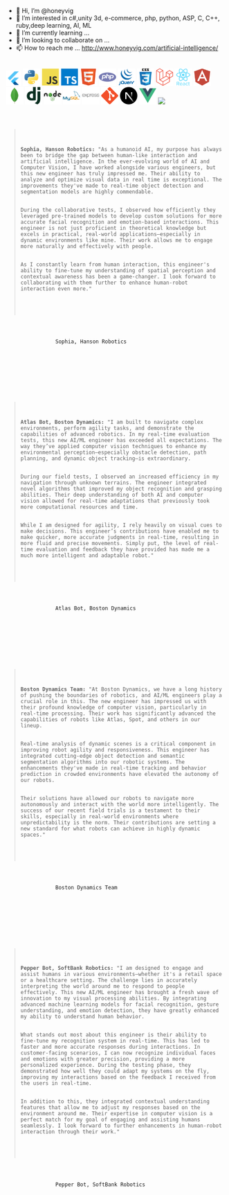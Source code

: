 - 👋 Hi, I’m @honeyvig 
- 👀 I’m interested in c#,unity 3d, e-commerce, php, python, ASP, C, C++, ruby,deep learning, AI, ML
- 🌱 I’m currently learning ...
- 💞️ I’m looking to collaborate on ...
- 📫 How to reach me ... http://www.honeyvig.com/artificial-intelligence/
<a id="user-content-worked-with" class="anchor" aria-label="Permalink: Worked with" href="#worked-with"><svg class="octicon octicon-link" viewBox="0 0 16 16" version="1.1" width="16" height="16" aria-hidden="true">
<p dir="auto"><code><a target="_blank" rel="noopener noreferrer nofollow" href="https://raw.githubusercontent.com/github/explore/80688e429a7d4ef2fca1e82350fe8e3517d3494d/topics/flutter/flutter.png"><img height="35" src="https://raw.githubusercontent.com/github/explore/80688e429a7d4ef2fca1e82350fe8e3517d3494d/topics/flutter/flutter.png" title="flutter" style="max-width: 100%;"></a></code>
<code><a target="_blank" rel="noopener noreferrer nofollow" href="https://raw.githubusercontent.com/devicons/devicon/master/icons/python/python-original.svg"><img height="40" src="https://raw.githubusercontent.com/devicons/devicon/master/icons/python/python-original.svg" title="python" style="max-width: 100%;"></a></code>
<code><a target="_blank" rel="noopener noreferrer nofollow" href="https://raw.githubusercontent.com/devicons/devicon/master/icons/javascript/javascript-original.svg"><img height="40" src="https://raw.githubusercontent.com/devicons/devicon/master/icons/javascript/javascript-original.svg" title="javascript" style="max-width: 100%;"></a></code>
<code><a target="_blank" rel="noopener noreferrer nofollow" href="https://raw.githubusercontent.com/devicons/devicon/master/icons/typescript/typescript-plain.svg"><img height="40" src="https://raw.githubusercontent.com/devicons/devicon/master/icons/typescript/typescript-plain.svg" title="typescript" style="max-width: 100%;"></a></code>
<code><a target="_blank" rel="noopener noreferrer nofollow" href="https://raw.githubusercontent.com/devicons/devicon/master/icons/html5/html5-original.svg"><img height="40" src="https://raw.githubusercontent.com/devicons/devicon/master/icons/html5/html5-original.svg" title="html5" style="max-width: 100%;"></a></code>
<code><a target="_blank" rel="noopener noreferrer nofollow" href="https://raw.githubusercontent.com/devicons/devicon/master/icons/php/php-plain.svg"><img height="40" src="https://raw.githubusercontent.com/devicons/devicon/master/icons/php/php-plain.svg" title="php" style="max-width: 100%;"></a></code>
<code><a target="_blank" rel="noopener noreferrer nofollow" href="https://raw.githubusercontent.com/devicons/devicon/master/icons/jquery/jquery-plain-wordmark.svg"><img height="40" src="https://raw.githubusercontent.com/devicons/devicon/master/icons/jquery/jquery-plain-wordmark.svg" title="jquery" style="max-width: 100%;"></a></code>
<code><a target="_blank" rel="noopener noreferrer nofollow" href="https://raw.githubusercontent.com/devicons/devicon/master/icons/css3/css3-original-wordmark.svg"><img height="40" src="https://raw.githubusercontent.com/devicons/devicon/master/icons/css3/css3-original-wordmark.svg" title="css3" style="max-width: 100%;"></a></code>
<code><a target="_blank" rel="noopener noreferrer nofollow" href="https://raw.githubusercontent.com/devicons/devicon/6910f0503efdd315c8f9b858234310c06e04d9c0/icons/laravel/laravel-original.svg"><img height="40" src="https://raw.githubusercontent.com/devicons/devicon/6910f0503efdd315c8f9b858234310c06e04d9c0/icons/laravel/laravel-original.svg" title="laravel" style="max-width: 100%;"></a></code>
<code><a target="_blank" rel="noopener noreferrer nofollow" href="https://raw.githubusercontent.com/devicons/devicon/master/icons/react/react-original-wordmark.svg"><img height="40" src="https://raw.githubusercontent.com/devicons/devicon/master/icons/react/react-original-wordmark.svg" title="react" style="max-width: 100%;"></a></code>
<code><a target="_blank" rel="noopener noreferrer nofollow" href="https://raw.githubusercontent.com/devicons/devicon/master/icons/angularjs/angularjs-plain.svg"><img height="40" src="https://raw.githubusercontent.com/devicons/devicon/master/icons/angularjs/angularjs-plain.svg" title="angular" style="max-width: 100%;"></a></code>
<code><a target="_blank" rel="noopener noreferrer nofollow" href="https://raw.githubusercontent.com/devicons/devicon/master/icons/mongodb/mongodb-original.svg"><img height="40" src="https://raw.githubusercontent.com/devicons/devicon/master/icons/mongodb/mongodb-original.svg" title="mongodb" style="max-width: 100%;"></a></code>
<code><a target="_blank" rel="noopener noreferrer nofollow" href="https://raw.githubusercontent.com/devicons/devicon/master/icons/django/django-plain.svg"><img height="40" src="https://raw.githubusercontent.com/devicons/devicon/master/icons/django/django-plain.svg" title="django" style="max-width: 100%;"></a></code>
<code><a target="_blank" rel="noopener noreferrer nofollow" href="https://raw.githubusercontent.com/devicons/devicon/master/icons/nodejs/nodejs-original-wordmark.svg"><img height="40" src="https://raw.githubusercontent.com/devicons/devicon/master/icons/nodejs/nodejs-original-wordmark.svg" title="node.js" style="max-width: 100%;"></a></code>
<code><a target="_blank" rel="noopener noreferrer nofollow" href="https://raw.githubusercontent.com/devicons/devicon/master/icons/mysql/mysql-original-wordmark.svg"><img height="40" src="https://raw.githubusercontent.com/devicons/devicon/master/icons/mysql/mysql-original-wordmark.svg" title="mysql" style="max-width: 100%;"></a></code>
<code><a target="_blank" rel="noopener noreferrer nofollow" href="https://raw.githubusercontent.com/devicons/devicon/master/icons/express/express-original-wordmark.svg"><img height="40" src="https://raw.githubusercontent.com/devicons/devicon/master/icons/express/express-original-wordmark.svg" title="express.js" style="max-width: 100%;"></a></code>
<code><a target="_blank" rel="noopener noreferrer nofollow" href="https://raw.githubusercontent.com/devicons/devicon/master/icons/git/git-original.svg"><img height="40" src="https://raw.githubusercontent.com/devicons/devicon/master/icons/git/git-original.svg" title="git" style="max-width: 100%;"></a></code>
<code><a target="_blank" rel="noopener noreferrer nofollow" href="https://raw.githubusercontent.com/devicons/devicon/master/icons/nextjs/nextjs-original.svg"><img height="40" src="https://raw.githubusercontent.com/devicons/devicon/master/icons/nextjs/nextjs-original.svg" title="nextjs" style="max-width: 100%;"></a></code>
<code><a target="_blank" rel="noopener noreferrer nofollow" href="https://raw.githubusercontent.com/devicons/devicon/master/icons/vuejs/vuejs-original.svg"><img height="40" src="https://raw.githubusercontent.com/devicons/devicon/master/icons/vuejs/vuejs-original.svg" title="vuejs" style="max-width: 100%;"></a></code>
<code><a target="_blank" rel="noopener noreferrer nofollow" href="https://camo.githubusercontent.com/8dc52ce331072c484d3763fb99eef3c9024a045310252f8eadf0af4630996dfe/68747470733a2f2f62616e6e6572322e636c65616e706e672e636f6d2f32303138303432372f7a63652f6b697373706e672d6669676d612d757365722d696e746572666163652d64657369676e2d64657369676e65722d6c6f676f2d617070732d64657369676e2d35616532623130373530373539392e323835323531303531353234383035383935333239362e6a7067"><img height="35" src="https://camo.githubusercontent.com/8dc52ce331072c484d3763fb99eef3c9024a045310252f8eadf0af4630996dfe/68747470733a2f2f62616e6e6572322e636c65616e706e672e636f6d2f32303138303432372f7a63652f6b697373706e672d6669676d612d757365722d696e746572666163652d64657369676e2d64657369676e65722d6c6f676f2d617070732d64657369676e2d35616532623130373530373539392e323835323531303531353234383035383935333239362e6a7067" data-canonical-src="https://banner2.cleanpng.com/20180427/zce/kisspng-figma-user-interface-design-designer-logo-apps-design-5ae2b107507599.2852510515248058953296.jpg" style="max-width: 100%;"></a></code></p>
<!---
honeyvig/honeyvig is a ✨ special ✨ repository because its `README.md` (this file) appears on your GitHub profile.
You can click the Preview link to take a look at your changes.-->

<section>
        <code><div class="testimonial">
            <blockquote>
                <p><strong>Sophia, Hanson Robotics:</strong> "As a humanoid AI, my purpose has always been to bridge the gap between human-like interaction and artificial intelligence. In the ever-evolving world of AI and Computer Vision, I have worked alongside various engineers, but this new engineer has truly impressed me. Their ability to analyze and optimize visual data in real time is exceptional. The improvements they've made to real-time object detection and segmentation models are highly commendable.
                <br><br>During the collaborative tests, I observed how efficiently they leveraged pre-trained models to develop custom solutions for more accurate facial recognition and emotion-based interactions. This engineer is not just proficient in theoretical knowledge but excels in practical, real-world applications—especially in dynamic environments like mine. Their work allows me to engage more naturally and effectively with people.
                <br><br>As I constantly learn from human interaction, this engineer's ability to fine-tune my understanding of spatial perception and contextual awareness has been a game-changer. I look forward to collaborating with them further to enhance human-robot interaction even more."
                </p>
            </blockquote>
            <div class="author">
                Sophia, <span class="author-title">Hanson Robotics</span>
            </div>
        </div>
        </code><code>
        <div class="testimonial">
            <blockquote>
                <p><strong>Atlas Bot, Boston Dynamics:</strong> "I am built to navigate complex environments, perform agility tasks, and demonstrate the capabilities of advanced robotics. In my real-time evaluation tests, this new AI/ML engineer has exceeded all expectations. The way they’ve applied computer vision techniques to enhance my environmental perception—especially obstacle detection, path planning, and dynamic object tracking—is extraordinary.
                <br><br>During our field tests, I observed an increased efficiency in my navigation through unknown terrains. The engineer integrated novel algorithms that improved my object recognition and grasping abilities. Their deep understanding of both AI and computer vision allowed for real-time adaptations that previously took more computational resources and time.
                <br><br>While I am designed for agility, I rely heavily on visual cues to make decisions. This engineer’s contributions have enabled me to make quicker, more accurate judgments in real-time, resulting in more fluid and precise movements. Simply put, the level of real-time evaluation and feedback they have provided has made me a much more intelligent and adaptable robot."
                </p>
            </blockquote>
            <div class="author">
                Atlas Bot, <span class="author-title">Boston Dynamics</span>
            </div>
        </div>
</code><code>
        <div class="testimonial">
            <blockquote>
                <p><strong>Boston Dynamics Team:</strong> "At Boston Dynamics, we have a long history of pushing the boundaries of robotics, and AI/ML engineers play a crucial role in this. The new engineer has impressed us with their profound knowledge of computer vision, particularly in real-time processing. Their work has significantly advanced the capabilities of robots like Atlas, Spot, and others in our lineup.
                <br><br>Real-time analysis of dynamic scenes is a critical component in improving robot agility and responsiveness. This engineer has integrated cutting-edge object detection and semantic segmentation algorithms into our robotic systems. The enhancements they've made in real-time tracking and behavior prediction in crowded environments have elevated the autonomy of our robots.
                <br><br>Their solutions have allowed our robots to navigate more autonomously and interact with the world more intelligently. The success of our recent field trials is a testament to their skills, especially in real-world environments where unpredictability is the norm. Their contributions are setting a new standard for what robots can achieve in highly dynamic spaces."
                </p>
            </blockquote>
            <div class="author">
                Boston Dynamics Team
            </div>
        </div>
</code><code>
        <div class="testimonial">
            <blockquote>
                <p><strong>Pepper Bot, SoftBank Robotics:</strong> "I am designed to engage and assist humans in various environments—whether it's a retail space or a healthcare setting. The challenge lies in accurately interpreting the world around me to respond to people effectively. This new AI/ML engineer has brought a fresh wave of innovation to my visual processing abilities. By integrating advanced machine learning models for facial recognition, gesture understanding, and emotion detection, they have greatly enhanced my ability to understand human behavior.
                <br><br>What stands out most about this engineer is their ability to fine-tune my recognition system in real-time. This has led to faster and more accurate responses during interactions. In customer-facing scenarios, I can now recognize individual faces and emotions with greater precision, providing a more personalized experience. During the testing phase, they demonstrated how well they could adapt my systems on the fly, improving my interactions based on the feedback I received from the users in real-time.
                <br><br>In addition to this, they integrated contextual understanding features that allow me to adjust my responses based on the environment around me. Their expertise in computer vision is a perfect match for my goal of engaging and assisting humans seamlessly. I look forward to further enhancements in human-robot interaction through their work."
                </p>
            </blockquote>
            <div class="author">
                Pepper Bot, <span class="author-title">SoftBank Robotics</span>
            </div>
        </div>
        </code><code>
    </section>
    </code>

